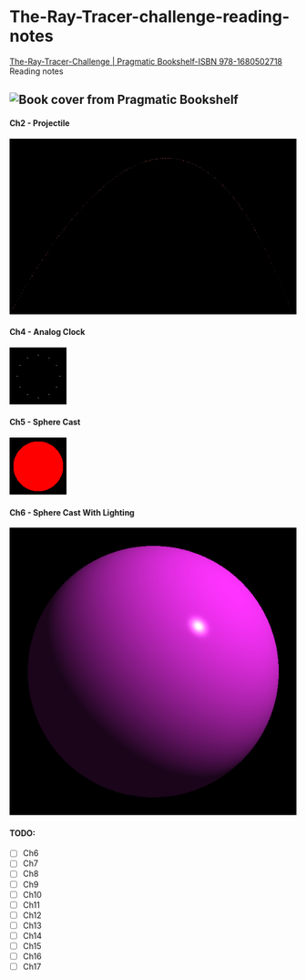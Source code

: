 # The-Ray-Tracer-challenge-reading-notes
[The-Ray-Tracer-Challenge | Pragmatic Bookshelf-ISBN 978-1680502718](https://pragprog.com/titles/jbtracer/the-ray-tracer-challenge/) Reading notes

![Book cover from Pragmatic Bookshelf](https://pragprog.com/titles/jbtracer/the-ray-tracer-challenge/jbtracer.jpg)
---

#### Ch2 - Projectile
![Projectile](https://raw.githubusercontent.com/shlason/the-ray-tracer-challenge/main/images/projectile-image.png)

#### Ch4 - Analog Clock
![Analog Clock](https://raw.githubusercontent.com/shlason/the-ray-tracer-challenge/main/images/analog-clock.png)

#### Ch5 - Sphere Cast
![Sphere Cast](https://raw.githubusercontent.com/shlason/the-ray-tracer-challenge/main/images/sphere-cast.png)

#### Ch6 - Sphere Cast With Lighting
![Sphere Cast](https://raw.githubusercontent.com/shlason/the-ray-tracer-challenge/main/images/sphere-cast-with-lighting.png)

#### TODO:
- [ ] Ch6
- [ ] Ch7
- [ ] Ch8
- [ ] Ch9
- [ ] Ch10
- [ ] Ch11
- [ ] Ch12
- [ ] Ch13
- [ ] Ch14
- [ ] Ch15
- [ ] Ch16
- [ ] Ch17
